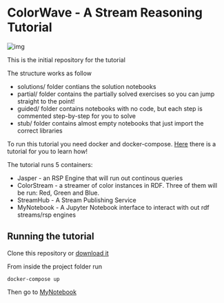 # ColorWave - A Stream Reasoning Tutorial

![img](https://media.realitatea.net/multimedia/image/201707/full/colors_64168900.jpg)

This is the initial repository for the tutorial

The structure works as follow

- solutions/ folder contians the solution notebooks
- partial/   folder contains the partially solved exercises so you can jump straight to the point!
- guided/    folder contains notebooks with no code, but each step is commented step-by-step for you to solve
- stub/      folder contains almost empty notebooks that just import the correct libraries 

To run this tutorial you need docker and docker-compose. [Here](https://docs.docker.com/get-started/) there is a tutorial for you to learn how!


The tutorial runs 5 containers:

- Jasper - an RSP Engine that will run out continous queries
- ColorStream - a streamer of color instances in RDF. Three of them will be run: Red, Green and Blue.
- StreamHub - A Stream Publishing Service
- MyNotebook - A Jupyter Notebook interface to interact with out rdf streams/rsp engines



## Running the tutorial

Clone this repository or [download it](https://github.com/riccardotommasini/colorwave/archive/master.zip)

From inside the project folder run 

```docker-compose up```

Then go to [MyNotebook](http://localhost:8080)
